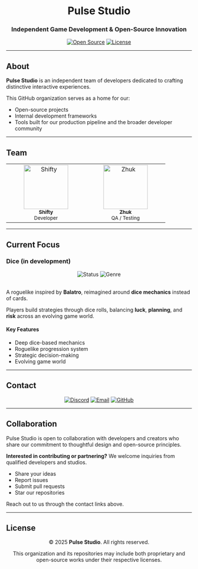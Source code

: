 <div align="center">

# Pulse Studio

### Independent Game Development & Open-Source Innovation

[![Open Source](https://img.shields.io/badge/Open-Source-blue.svg)](https://github.com/PulseStudio)
[![License](https://img.shields.io/badge/License-Various-lightgrey.svg)](https://github.com/PulseStudio)

---

</div>

## About

**Pulse Studio** is an independent team of developers dedicated to crafting distinctive interactive experiences.

This GitHub organization serves as a home for our:
- Open-source projects
- Internal development frameworks
- Tools built for our production pipeline and the broader developer community

---

## Team

<table align="center">
  <tr>
    <td align="center" width="200">
      <a href="https://github.com/ShiftyX1">
        <img src="https://github.com/ShiftyX1.png" width="120px;" alt="Shifty"/><br />
        <sub><b>Shifty</b></sub>
      </a>
      <br />
      <sub>Developer</sub>
    </td>
    <td align="center" width="200">
      <a href="https://github.com/ZhiktorViktor">
        <img src="https://github.com/ZhiktorViktor.png" width="120px;" alt="Zhuk"/><br />
        <sub><b>Zhuk</b></sub>
      </a>
      <br />
      <sub>QA / Testing</sub>
    </td>
  </tr>
</table>

---

## Current Focus

### **Dice** (in development)

<div align="center">
  <img src="https://img.shields.io/badge/Status-In%20Development-yellow.svg" alt="Status"/>
  <img src="https://img.shields.io/badge/Genre-Roguelike-purple.svg" alt="Genre"/>
</div>

<br>

A roguelike inspired by **Balatro**, reimagined around **dice mechanics** instead of cards.

Players build strategies through dice rolls, balancing **luck**, **planning**, and **risk** across an evolving game world.

#### Key Features
- Deep dice-based mechanics
- Roguelike progression system
- Strategic decision-making
- Evolving game world

---

## Contact

<div align="center">

[![Discord](https://img.shields.io/badge/Discord-5865F2?style=for-the-badge&logo=discord&logoColor=white)](https://discord.com/users/your_discord)
[![Email](https://img.shields.io/badge/Email-D14836?style=for-the-badge&logo=gmail&logoColor=white)](mailto:your.email@example.com)
[![GitHub](https://img.shields.io/badge/GitHub-181717?style=for-the-badge&logo=github&logoColor=white)](https://github.com/PulseStudio)

</div>

---

## Collaboration

Pulse Studio is open to collaboration with developers and creators who share our commitment to thoughtful design and open-source principles.

**Interested in contributing or partnering?** We welcome inquiries from qualified developers and studios.

- Share your ideas
- Report issues
- Submit pull requests
- Star our repositories

Reach out to us through the contact links above.

---

## License

<div align="center">

© 2025 **Pulse Studio**. All rights reserved.

This organization and its repositories may include both proprietary and open-source works under their respective licenses.

</div>
